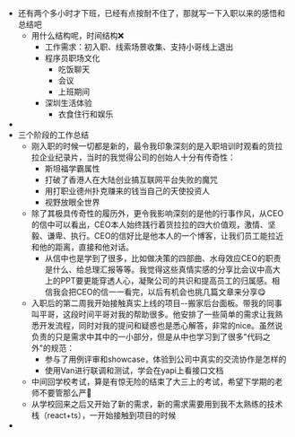 - 还有两个多小时才下班，已经有点按耐不住了，那就写一下入职以来的感悟和总结吧
	- 用什么结构呢，时间结构❌
		- 工作需求：初入职、线索场景收集、支持小哥线上退出
		- 程序员职场文化
			- 吃饭聊天
			- 会议
			- 上班期间
		- 深圳生活体验
			- 衣食住行和娱乐
-
- 三个阶段的工作总结
	- 刚入职的时候一切都是新的，最令我印象深刻的是入职培训时观看的货拉拉企业纪录片，当时的我觉得公司的创始人十分有传奇性：
		- 斯坦福学霸属性
		- 打破了香港人在大陆创业搞互联网平台失败的魔咒
		- 用打职业德州扑克赚来的钱当自己的天使投资人
		- 视野放眼全世界
	- 除了其极具传奇性的履历外，更令我影响深刻的是他的行事作风，从CEO的信中可以看出，CEO本人始终践行着货拉拉的四大价值观，激情、坚毅、谦卑、执行。CEO的信好比是他本人的一个博客，让我们员工能拉近和他的距离，直接和他对话。
		- 从信中也是学到了很多，比如做决策的四部曲、水母效应CEO的职责是什么、给总理汇报等等。我觉得这些真情实感的分享比会议中高大上的PPT要更能穿透人心，凝聚公司的共识和提高员工的归属感。相信我会把CEO的信一一看完，以后有机会也挑几篇文章来分享😋
	- 入职后的第二周我开始接触真实上线的项目--搬家后台面板。带我的同事叫平哥，这段时间平哥对我的帮助很多。他安排了一些简单的需求让我熟悉开发流程，同时对我的提问和疑惑也是悉心解答，非常的nice。虽然说负责的只是需求中其中的一小部分，但是从中也学习到了很多"代码之外"的规范：
		- 参与了用例评审和showcase，体验到公司中真实的交流协作是怎样的
		- 使用Van进行联调和测试，学会在yapi上看接口文档
	- 中间回学校考试，算是有惊无险的结束了大三上的考试，希望下学期的老师不要管那么严🙏
	- 从学校回来之后又开始了新的需求，新的需求需要用到我不太熟练的技术栈（react+ts），一开始接触到项目的时候
-